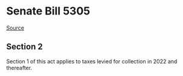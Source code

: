 # Senate Bill 5305

[Source](http://lawfilesext.leg.wa.gov/biennium/2021-22/Pdf/Bills/Senate%20Bills/5305.pdf)
## Section 2
Section 1 of this act applies to taxes levied for collection in 2022 and thereafter.

